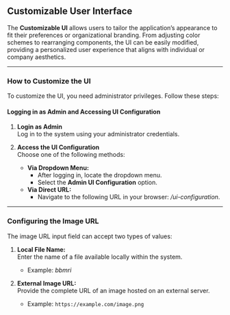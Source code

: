 ## Customizable User Interface

The **Customizable UI** allows users to tailor the application’s appearance to fit their preferences or organizational
branding. From adjusting color schemes to rearranging components, the UI can be easily modified, providing a
personalized user experience that aligns with individual or company aesthetics.

---

### How to Customize the UI

To customize the UI, you need administrator privileges. Follow these steps:

#### Logging in as Admin and Accessing UI Configuration

1. **Login as Admin**  
   Log in to the system using your administrator credentials.

2. **Access the UI Configuration**  
   Choose one of the following methods:
   - **Via Dropdown Menu:**
      * After logging in, locate the dropdown menu.
      * Select the **Admin UI Configuration** option.
   - **Via Direct URL:**
      * Navigate to the following URL in your browser: _/ui-configuration_.

---

### Configuring the Image URL

The image URL input field can accept two types of values:

1. **Local File Name:**  
   Enter the name of a file available locally within the system.
   * Example: _bbmri_

2. **External Image URL:**  
   Provide the complete URL of an image hosted on an external server.
   * Example: `https://example.com/image.png`
